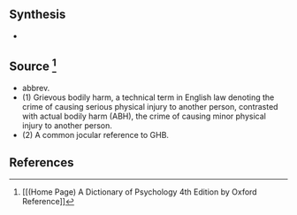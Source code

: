 ## Synthesis
- 
## Source [^1]
- abbrev. 
- (1) Grievous bodily harm, a technical term in English law denoting the crime of causing serious physical injury to another person, contrasted with actual bodily harm (ABH), the crime of causing minor physical injury to another person. 
- (2) A common jocular reference to GHB.
## References

[^1]: [[(Home Page) A Dictionary of Psychology 4th Edition by Oxford Reference]]